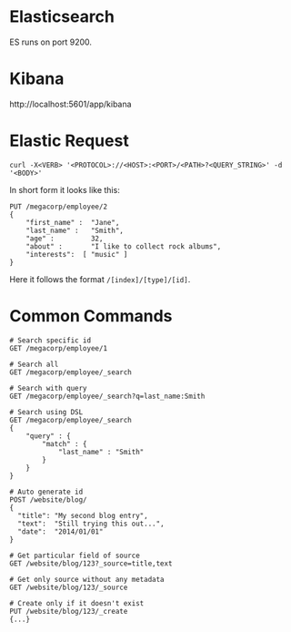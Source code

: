 # Elasticsearch

ES runs on port 9200.

# Kibana

http://localhost:5601/app/kibana

# Elastic Request

`curl -X<VERB> '<PROTOCOL>://<HOST>:<PORT>/<PATH>?<QUERY_STRING>' -d '<BODY>'`

In short form it looks like this:

```
PUT /megacorp/employee/2
{
    "first_name" :  "Jane",
    "last_name" :   "Smith",
    "age" :         32,
    "about" :       "I like to collect rock albums",
    "interests":  [ "music" ]
}
```

Here it follows the format `/[index]/[type]/[id]`.

# Common Commands

```
# Search specific id
GET /megacorp/employee/1

# Search all
GET /megacorp/employee/_search

# Search with query
GET /megacorp/employee/_search?q=last_name:Smith

# Search using DSL
GET /megacorp/employee/_search
{
    "query" : {
        "match" : {
            "last_name" : "Smith"
        }
    }
}

# Auto generate id
POST /website/blog/
{
  "title": "My second blog entry",
  "text":  "Still trying this out...",
  "date":  "2014/01/01"
}

# Get particular field of source
GET /website/blog/123?_source=title,text

# Get only source without any metadata
GET /website/blog/123/_source

# Create only if it doesn't exist
PUT /website/blog/123/_create
{...}


```
